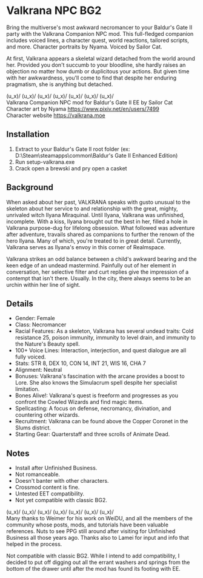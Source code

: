 # Valkrana NPC BG2
Bring the multiverse's most awkward necromancer to your Baldur's Gate II party with the Valkrana Companion NPC mod. This full-fledged companion includes voiced lines, a character quest, world reactions, tailored scripts, and more. Character portraits by Nyama. Voiced by Sailor Cat.  
  
At first, Valkrana appears a skeletal wizard detached from the world around her. Provided you don't succumb to your bloodline, she hardly raises an objection no matter how dumb or duplicitous your actions. But given time with her awkwardness, you'll come to find that despite her enduring pragmatism, she is anything but detached.  
  
(u_x)/ (u_x)/ (u_x)/ (u_x)/ (u_x)/ (u_x)/ (u_x)/  
Valkrana Companion NPC mod for Baldur's Gate II EE by Sailor Cat  
Character art by Nyama https://www.pixiv.net/en/users/7499  
Character website https://valkrana.moe  
  
## Installation
1. Extract to your Baldur's Gate II root folder (ex: D:\Steam\steamapps\common\Baldur's Gate II Enhanced Edition\)  
2. Run setup-valkrana.exe  
3. Crack open a brewski and pry open a casket  

## Background   
When asked about her past, VALKRANA speaks with gusto unusual to the skeleton about her service to and relationship with the great, mighty, unrivaled witch Ilyana Miraquinal. Until Ilyana, Valkrana was unfinished, incomplete. With a kiss, Ilyana brought out the best in her, filled a hole in Valkrana purpose-dug for lifelong obsession. What followed was adventure after adventure, travails shared as companions to further the renown of the hero Ilyana. Many of which, you're treated to in great detail. Currently, Valkrana serves as Ilyana's envoy in this corner of Realmspace.  
  
Valkrana strikes an odd balance between a child's awkward bearing and the keen edge of an undead mastermind. Painfully out of her element in conversation, her selective filter and curt replies give the impression of a contempt that isn't there. Usually. In the city, there always seems to be an urchin within her line of sight.  
  
  
## Details  
* Gender: Female 
* Class: Necromancer
* Racial Features: As a skeleton, Valkrana has several undead traits: Cold resistance 25, poison immunity, immunity to level drain, and immunity to the Nature's Beauty spell.
* 100+ Voice Lines: Interaction, interjection, and quest dialogue are all fully voiced.
* Stats: STR 8, DEX 10, CON 14, INT 21, WIS 16, CHA 7
* Alignment: Neutral
* Bonuses: Valkrana's fascination with the arcane provides a boost to Lore. She also knows the Simulacrum spell despite her specialist limitation.
* Bones Alive!: Valkrana's quest is freeform and progresses as you confront the Cowled Wizards and find magic items.
* Spellcasting: A focus on defense, necromancy, divination, and countering other wizards.
* Recruitment: Valkrana can be found above the Copper Coronet in the Slums district.
* Starting Gear: Quarterstaff and three scrolls of Animate Dead.

  
## Notes   
* Install after Unfinished Business.
* Not romanceable.  
* Doesn't banter with other characters.  
* Crossmod content is fine.  
* Untested EET compatibility.  
* Not yet compatible with classic BG2.  
   

(u_x)/ (u_x)/ (u_x)/ (u_x)/ (u_x)/ (u_x)/ (u_x)/  
Many thanks to Weimer for his work on WeiDU, and all the members of the community whose posts, mods, and tutorials have been valuable references. Nuts to see PPG still around after visiting for Unfinished Business all those years ago. Thanks also to Lamei for input and info that helped in the process.  

Not compatible with classic BG2. While I intend to add compatibility, I decided to put off digging out all the errant washers and springs from the bottom of the drawer until after the mod has found its footing with EE.  
